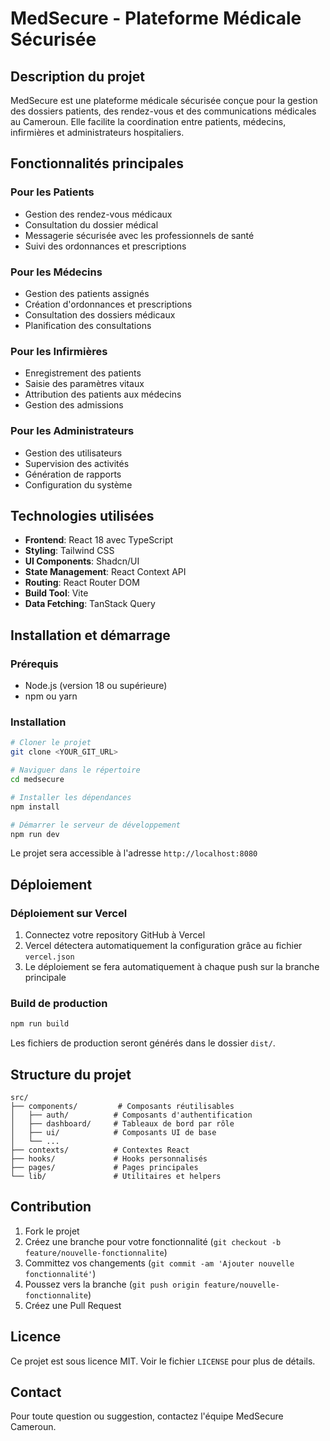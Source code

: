 
# MedSecure - Plateforme Médicale Sécurisée

## Description du projet

MedSecure est une plateforme médicale sécurisée conçue pour la gestion des dossiers patients, des rendez-vous et des communications médicales au Cameroun. Elle facilite la coordination entre patients, médecins, infirmières et administrateurs hospitaliers.

## Fonctionnalités principales

### Pour les Patients
- Gestion des rendez-vous médicaux
- Consultation du dossier médical
- Messagerie sécurisée avec les professionnels de santé
- Suivi des ordonnances et prescriptions

### Pour les Médecins
- Gestion des patients assignés
- Création d'ordonnances et prescriptions
- Consultation des dossiers médicaux
- Planification des consultations

### Pour les Infirmières
- Enregistrement des patients
- Saisie des paramètres vitaux
- Attribution des patients aux médecins
- Gestion des admissions

### Pour les Administrateurs
- Gestion des utilisateurs
- Supervision des activités
- Génération de rapports
- Configuration du système

## Technologies utilisées

- **Frontend**: React 18 avec TypeScript
- **Styling**: Tailwind CSS
- **UI Components**: Shadcn/UI
- **State Management**: React Context API
- **Routing**: React Router DOM
- **Build Tool**: Vite
- **Data Fetching**: TanStack Query

## Installation et démarrage

### Prérequis
- Node.js (version 18 ou supérieure)
- npm ou yarn

### Installation
```bash
# Cloner le projet
git clone <YOUR_GIT_URL>

# Naviguer dans le répertoire
cd medsecure

# Installer les dépendances
npm install

# Démarrer le serveur de développement
npm run dev
```

Le projet sera accessible à l'adresse `http://localhost:8080`

## Déploiement

### Déploiement sur Vercel
1. Connectez votre repository GitHub à Vercel
2. Vercel détectera automatiquement la configuration grâce au fichier `vercel.json`
3. Le déploiement se fera automatiquement à chaque push sur la branche principale

### Build de production
```bash
npm run build
```

Les fichiers de production seront générés dans le dossier `dist/`.

## Structure du projet

```
src/
├── components/         # Composants réutilisables
│   ├── auth/          # Composants d'authentification
│   ├── dashboard/     # Tableaux de bord par rôle
│   ├── ui/            # Composants UI de base
│   └── ...
├── contexts/          # Contextes React
├── hooks/             # Hooks personnalisés
├── pages/             # Pages principales
└── lib/               # Utilitaires et helpers
```

## Contribution

1. Fork le projet
2. Créez une branche pour votre fonctionnalité (`git checkout -b feature/nouvelle-fonctionnalite`)
3. Committez vos changements (`git commit -am 'Ajouter nouvelle fonctionnalité'`)
4. Poussez vers la branche (`git push origin feature/nouvelle-fonctionnalite`)
5. Créez une Pull Request

## Licence

Ce projet est sous licence MIT. Voir le fichier `LICENSE` pour plus de détails.

## Contact

Pour toute question ou suggestion, contactez l'équipe MedSecure Cameroun.
